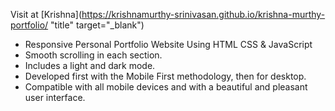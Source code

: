 Visit at
[Krishna](https://krishnamurthy-srinivasan.github.io/krishna-murthy-portfolio/ "title" target="_blank")


- Responsive Personal Portfolio Website Using HTML CSS & JavaScript
- Smooth scrolling in each section.
- Includes a light and dark mode.
- Developed first with the Mobile First methodology, then for desktop.
- Compatible with all mobile devices and with a beautiful and pleasant user interface.

